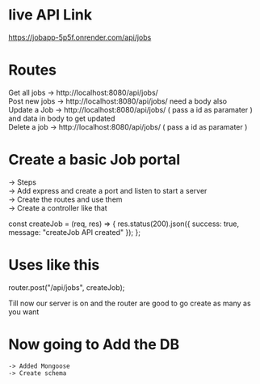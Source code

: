 # live API Link
https://jobapp-5p5f.onrender.com/api/jobs

# Routes

Get all jobs -> http://localhost:8080/api/jobs/  
Post new jobs -> http://localhost:8080/api/jobs/ need a body also  
Update a Job -> http://localhost:8080/api/jobs/ ( pass a id as paramater ) and data in body to get updated  
Delete a job -> http://localhost:8080/api/jobs/ ( pass a id as paramater )

# Create a basic Job portal

-> Steps  
 -> Add express and create a port and listen to start a server  
 -> Create the routes and use them  
 -> Create a controller like that

const createJob = (req, res) => {
res.status(200).json({
success: true,
message: "createJob API created"
});
};

# Uses like this

router.post("/api/jobs", createJob);

Till now our server is on and the router are good to go create as many as you want

# Now going to Add the DB

    -> Added Mongoose
    -> Create schema
